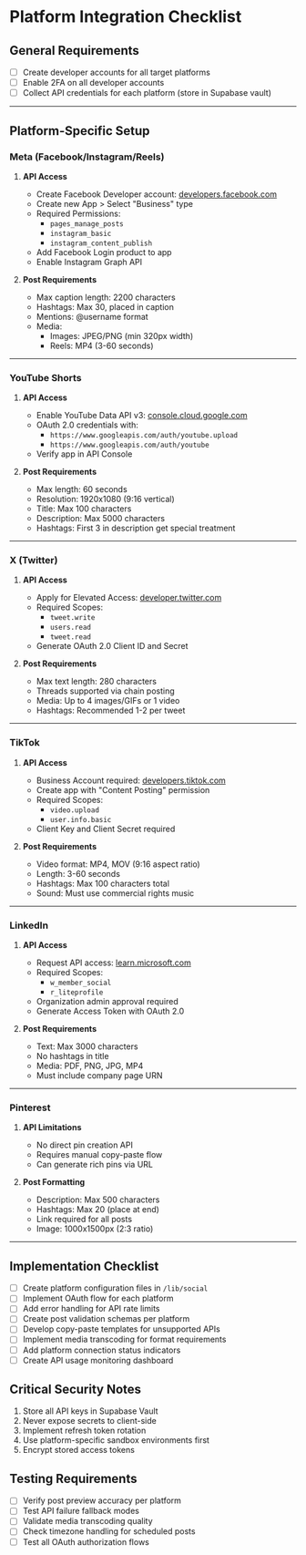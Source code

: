 # Platform Integration Checklist

## General Requirements
- [ ] Create developer accounts for all target platforms
- [ ] Enable 2FA on all developer accounts
- [ ] Collect API credentials for each platform (store in Supabase vault)

---

## Platform-Specific Setup

### Meta (Facebook/Instagram/Reels)
1. **API Access**
   - Create Facebook Developer account: [developers.facebook.com](https://developers.facebook.com)
   - Create new App > Select "Business" type
   - Required Permissions:
     - `pages_manage_posts`
     - `instagram_basic`
     - `instagram_content_publish`
   - Add Facebook Login product to app
   - Enable Instagram Graph API

2. **Post Requirements**
   - Max caption length: 2200 characters
   - Hashtags: Max 30, placed in caption
   - Mentions: @username format
   - Media: 
     - Images: JPEG/PNG (min 320px width)
     - Reels: MP4 (3-60 seconds)

---

### YouTube Shorts
1. **API Access**
   - Enable YouTube Data API v3: [console.cloud.google.com](https://console.cloud.google.com)
   - OAuth 2.0 credentials with:
     - `https://www.googleapis.com/auth/youtube.upload`
     - `https://www.googleapis.com/auth/youtube`
   - Verify app in API Console

2. **Post Requirements**
   - Max length: 60 seconds
   - Resolution: 1920x1080 (9:16 vertical)
   - Title: Max 100 characters
   - Description: Max 5000 characters
   - Hashtags: First 3 in description get special treatment

---

### X (Twitter)
1. **API Access**
   - Apply for Elevated Access: [developer.twitter.com](https://developer.twitter.com)
   - Required Scopes:
     - `tweet.write`
     - `users.read`
     - `tweet.read`
   - Generate OAuth 2.0 Client ID and Secret

2. **Post Requirements**
   - Max text length: 280 characters
   - Threads supported via chain posting
   - Media: Up to 4 images/GIFs or 1 video
   - Hashtags: Recommended 1-2 per tweet

---

### TikTok
1. **API Access**
   - Business Account required: [developers.tiktok.com](https://developers.tiktok.com)
   - Create app with "Content Posting" permission
   - Required Scopes:
     - `video.upload`
     - `user.info.basic`
   - Client Key and Client Secret required

2. **Post Requirements**
   - Video format: MP4, MOV (9:16 aspect ratio)
   - Length: 3-60 seconds
   - Hashtags: Max 100 characters total
   - Sound: Must use commercial rights music

---

### LinkedIn
1. **API Access**
   - Request API access: [learn.microsoft.com](https://learn.microsoft.com)
   - Required Scopes:
     - `w_member_social`
     - `r_liteprofile`
   - Organization admin approval required
   - Generate Access Token with OAuth 2.0

2. **Post Requirements**
   - Text: Max 3000 characters
   - No hashtags in title
   - Media: PDF, PNG, JPG, MP4
   - Must include company page URN

---

### Pinterest
1. **API Limitations**
   - No direct pin creation API
   - Requires manual copy-paste flow
   - Can generate rich pins via URL

2. **Post Formatting**
   - Description: Max 500 characters
   - Hashtags: Max 20 (place at end)
   - Link required for all posts
   - Image: 1000x1500px (2:3 ratio)

---

## Implementation Checklist
- [ ] Create platform configuration files in `/lib/social`
- [ ] Implement OAuth flow for each platform
- [ ] Add error handling for API rate limits
- [ ] Create post validation schemas per platform
- [ ] Develop copy-paste templates for unsupported APIs
- [ ] Implement media transcoding for format requirements
- [ ] Add platform connection status indicators
- [ ] Create API usage monitoring dashboard

## Critical Security Notes
1. Store all API keys in Supabase Vault
2. Never expose secrets to client-side
3. Implement refresh token rotation
4. Use platform-specific sandbox environments first
5. Encrypt stored access tokens

## Testing Requirements
- [ ] Verify post preview accuracy per platform
- [ ] Test API failure fallback modes
- [ ] Validate media transcoding quality
- [ ] Check timezone handling for scheduled posts
- [ ] Test all OAuth authorization flows 
